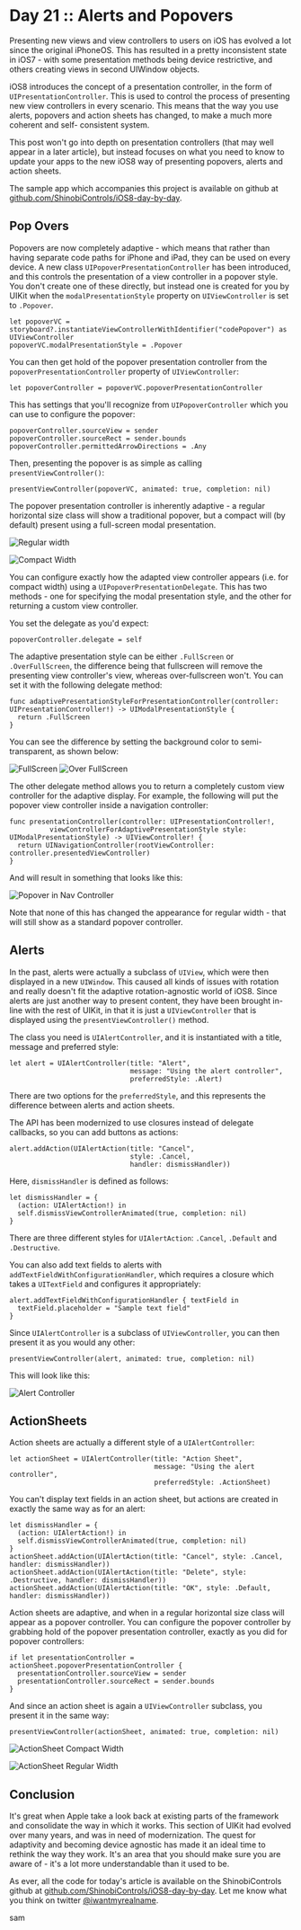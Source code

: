 # Day 21 :: Alerts and Popovers

Presenting new views and view controllers to users on iOS has evolved a lot
since the original iPhoneOS. This has resulted in a pretty inconsistent state in
iOS7 - with some presentation methods being device restrictive, and others
creating views in second UIWindow objects.

iOS8 introduces the concept of a presentation controller, in the form of 
`UIPresentationController`. This is used to control the process of presenting
new view controllers in every scenario. This means that the way you use alerts,
popovers and action sheets has changed, to make a much more coherent and self-
consistent system.

This post won't go into depth on presentation controllers (that may well appear
in a later article), but instead focuses on what you need to know to update your
apps to the new iOS8 way of presenting popovers, alerts and action sheets.

The sample app which accompanies this project is available on github at
[github.com/ShinobiControls/iOS8-day-by-day](https://github.com/ShinobiControls/iOS8-day-by-day).

## Pop Overs

Popovers are now completely adaptive - which means that rather than having
separate code paths for iPhone and iPad, they can be used on every device. A new
class `UIPopoverPresentationController` has been introduced, and this controls
the presentation of a view controller in a popover style. You don't create one
of these directly, but instead one is created for you by UIKit when the 
`modalPresentationStyle` property on `UIViewController` is set to `.Popover`.

    let popoverVC = storyboard?.instantiateViewControllerWithIdentifier("codePopover") as UIViewController
    popoverVC.modalPresentationStyle = .Popover

You can then get hold of the popover presentation controller from the
`popoverPresentationController` property of `UIViewController`:

    let popoverController = popoverVC.popoverPresentationController

This has settings that you'll recognize from `UIPopoverController` which you can
use to configure the popover:

    popoverController.sourceView = sender
    popoverController.sourceRect = sender.bounds
    popoverController.permittedArrowDirections = .Any

Then, presenting the popover is as simple as calling `presentViewController()`:

    presentViewController(popoverVC, animated: true, completion: nil)

The popover presentation controller is inherently adaptive - a regular
horizontal size class will show a traditional popover, but a compact will (by
default) present using a full-screen modal presentation.

![Regular width](images/21/popover-regular-width.png)

![Compact Width](images/21/popover-compact-width.png)

You can configure exactly how the adapted view controller appears (i.e. for 
compact width) using a `UIPopoverPresentationDelegate`. This has two methods -
one for specifying the modal presentation style, and the other for returning a
custom view controller.

You set the delegate as you'd expect:

    popoverController.delegate = self

The adaptive presentation style can be either `.FullScreen` or `.OverFullScreen`,
the difference being that fullscreen will remove the presenting view controller's
view, whereas over-fullscreen won't. You can set it with the following delegate
method:

    func adaptivePresentationStyleForPresentationController(controller: UIPresentationController!) -> UIModalPresentationStyle {
      return .FullScreen
    }

You can see the difference by setting the background color to semi-transparent, 
as shown below:

![FullScreen](images/21/popover-fullscreen.png)
![Over FullScreen](images/21/popover-over-fullscreen.png)

The other delegate method allows you to return a completely custom view
controller for the adaptive display. For example, the following will put the
popover view controller inside a navigation controller:

    func presentationController(controller: UIPresentationController!, 
              viewControllerForAdaptivePresentationStyle style: UIModalPresentationStyle) -> UIViewController! {
      return UINavigationController(rootViewController: controller.presentedViewController)
    }

And will result in something that looks like this:

![Popover in Nav Controller](images/21/popover-navcontroller.png)

Note that none of this has changed the appearance for regular width - that will
still show as a standard popover controller.

## Alerts

In the past, alerts were actually a subclass of `UIView`, which were then
displayed in a new `UIWindow`. This caused all kinds of issues with rotation and
really doesn't fit the adaptive rotation-agnostic world of iOS8. Since alerts
are just another way to present content, they have been brought in-line with the
rest of UIKit, in that it is just a `UIViewController` that is displayed using
the `presentViewController()` method.

The class you need is `UIAlertController`, and it is instantiated with a title,
message and preferred style:

    let alert = UIAlertController(title: "Alert",
                                  message: "Using the alert controller",
                                  preferredStyle: .Alert)

There are two options for the `preferredStyle`, and this represents the
difference between alerts and action sheets.

The API has been modernized to use closures instead of delegate callbacks, so
you can add buttons as actions:

    alert.addAction(UIAlertAction(title: "Cancel",
                                  style: .Cancel,
                                  handler: dismissHandler))

Here, `dismissHandler` is defined as follows:

    let dismissHandler = {
      (action: UIAlertAction!) in
      self.dismissViewControllerAnimated(true, completion: nil)
    }

There are three different styles for `UIAlertAction`: `.Cancel`, `.Default` and
`.Destructive`.

You can also add text fields to alerts with
`addTextFieldWithConfigurationHandler`, which requires a closure which takes a
`UITextField` and configures it appropriately:

    alert.addTextFieldWithConfigurationHandler { textField in
      textField.placeholder = "Sample text field"
    }

Since `UIAlertController` is a subclass of `UIViewController`, you can then
present it as you would any other:

    presentViewController(alert, animated: true, completion: nil)

This will look like this:

![Alert Controller](images/21/alert-controller.png)

## ActionSheets

Action sheets are actually a different style of a `UIAlertController`:

    let actionSheet = UIAlertController(title: "Action Sheet",
                                        message: "Using the alert controller",
                                        preferredStyle: .ActionSheet)

You can't display text fields in an action sheet, but actions are created in
exactly the same way as for an alert:

    let dismissHandler = {
      (action: UIAlertAction!) in
      self.dismissViewControllerAnimated(true, completion: nil)
    }
    actionSheet.addAction(UIAlertAction(title: "Cancel", style: .Cancel, handler: dismissHandler))
    actionSheet.addAction(UIAlertAction(title: "Delete", style: .Destructive, handler: dismissHandler))
    actionSheet.addAction(UIAlertAction(title: "OK", style: .Default, handler: dismissHandler))

Action sheets are adaptive, and when in a regular horizontal size class will
appear as a popover controller. You can configure the popover controller by
grabbing hold of the popover presentation controller, exactly as you did for
popover controllers:

    if let presentationController = actionSheet.popoverPresentationController {
      presentationController.sourceView = sender
      presentationController.sourceRect = sender.bounds
    }

And since an action sheet is again a `UIViewController` subclass, you present it
in the same way:

    presentViewController(actionSheet, animated: true, completion: nil)

![ActionSheet Compact Width](images/21/actionsheet-compact-width.png)

![ActionSheet Regular Width](images/21/actionsheet-regular-width.png)

## Conclusion

It's great when Apple take a look back at existing parts of the framework and
consolidate the way in which it works. This section of UIKit had evolved over
many years, and was in need of modernization. The quest for adaptivity and
becoming device agnostic has made it an ideal time to rethink the way they work.
It's an area that you should make sure you are aware of - it's a lot more
understandable than it used to be.

As ever, all the code for today's article is available on the ShinobiControls
github at
[github.com/ShinobiControls/iOS8-day-by-day](https://github.com/ShinobiControls/iOS8-day-by-day).
Let me know what you think on twitter 
[@iwantmyrealname](https://twitter.com/iwantmyrealname).


sam


